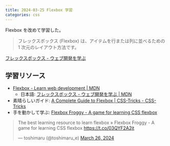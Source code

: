 ```yaml
---
title: 2024-03-25 Flexbox 学習
categories: css
---
```


Flexbox を改めて学習した。

> フレックスボックス (Flexbox) は、アイテムを行または列に並べるための 1 次元のレイアウト方法です。

[フレックスボックス - ウェブ開発を学ぶ](https://developer.mozilla.org/ja/docs/Learn/CSS/CSS_layout/Flexbox)

## 学習リソース

- [Flexbox - Learn web development \| MDN](https://developer.mozilla.org/en-US/docs/Learn/CSS/CSS_layout/Flexbox)
  - 日本語: [フレックスボックス - ウェブ開発を学ぶ \| MDN](https://developer.mozilla.org/ja/docs/Learn/CSS/CSS_layout/Flexbox)
- 素晴らしいガイド: [A Complete Guide to Flexbox \| CSS-Tricks - CSS-Tricks](https://css-tricks.com/snippets/css/a-guide-to-flexbox/)
- 手を動かして学ぶ: [Flexbox Froggy - A game for learning CSS flexbox](https://flexboxfroggy.com/)

<blockquote class="twitter-tweet"><p lang="en" dir="ltr">The best learning resource to learn flexbox » Flexbox Froggy - A game for learning CSS flexbox <a href="https://t.co/03QYF2A2jt">https://t.co/03QYF2A2jt</a></p>&mdash; toshimaru (@toshimaru_e) <a href="https://twitter.com/toshimaru_e/status/1772425811074711999?ref_src=twsrc%5Etfw">March 26, 2024</a></blockquote> <script async src="https://platform.twitter.com/widgets.js" charset="utf-8"></script>
